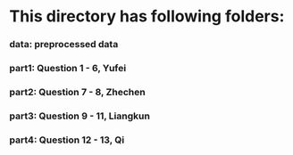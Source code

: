 # This directory has following folders:

### data: preprocessed data
### part1: Question 1 - 6, Yufei
### part2: Question 7 - 8, Zhechen
### part3: Question 9 - 11, Liangkun
### part4: Question 12 - 13, Qi
